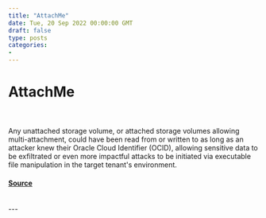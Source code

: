```yaml
---
title: "AttachMe"
date: Tue, 20 Sep 2022 00:00:00 GMT
draft: false
type: posts
categories: 
- 
---
```

# AttachMe

<br/>

<br/>
Any unattached storage volume, or attached storage volumes allowing multi-attachment, could have been read from or written to as long as an attacker knew their Oracle Cloud Identifier (OCID), allowing sensitive data to be exfiltrated or even more impactful attacks to be initiated via executable file manipulation in the target tenant's environment.

#### [Source](https://www.cloudvulndb.org/attachme)

<br/>
---
